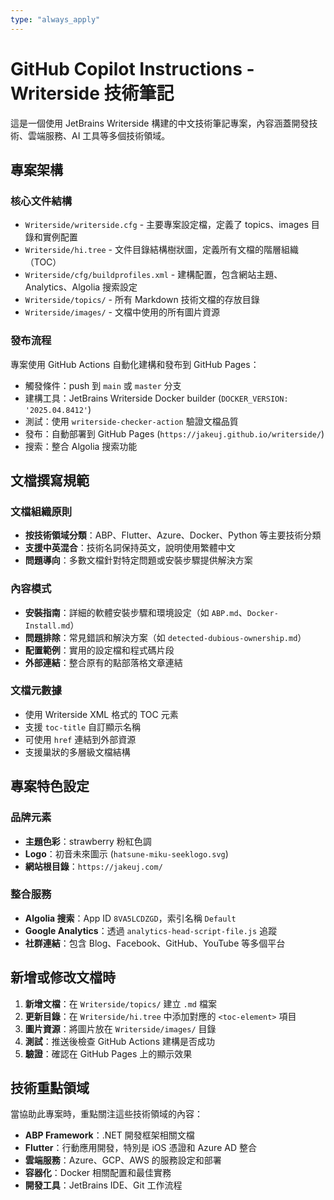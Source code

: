 ```yaml
---
type: "always_apply"
---
```


# GitHub Copilot Instructions - Writerside 技術筆記

這是一個使用 JetBrains Writerside 構建的中文技術筆記專案，內容涵蓋開發技術、雲端服務、AI 工具等多個技術領域。

## 專案架構

### 核心文件結構
- `Writerside/writerside.cfg` - 主要專案設定檔，定義了 topics、images 目錄和實例配置
- `Writerside/hi.tree` - 文件目錄結構樹狀圖，定義所有文檔的階層組織（TOC）
- `Writerside/cfg/buildprofiles.xml` - 建構配置，包含網站主題、Analytics、Algolia 搜索設定
- `Writerside/topics/` - 所有 Markdown 技術文檔的存放目錄
- `Writerside/images/` - 文檔中使用的所有圖片資源

### 發布流程
專案使用 GitHub Actions 自動化建構和發布到 GitHub Pages：
- 觸發條件：push 到 `main` 或 `master` 分支
- 建構工具：JetBrains Writerside Docker builder (`DOCKER_VERSION: '2025.04.8412'`)
- 測試：使用 `writerside-checker-action` 驗證文檔品質
- 發布：自動部署到 GitHub Pages (`https://jakeuj.github.io/writerside/`)
- 搜索：整合 Algolia 搜索功能

## 文檔撰寫規範

### 文檔組織原則
- **按技術領域分類**：ABP、Flutter、Azure、Docker、Python 等主要技術分類
- **支援中英混合**：技術名詞保持英文，說明使用繁體中文
- **問題導向**：多數文檔針對特定問題或安裝步驟提供解決方案

### 內容模式
- **安裝指南**：詳細的軟體安裝步驟和環境設定（如 `ABP.md`、`Docker-Install.md`）
- **問題排除**：常見錯誤和解決方案（如 `detected-dubious-ownership.md`）
- **配置範例**：實用的設定檔和程式碼片段
- **外部連結**：整合原有的點部落格文章連結

### 文檔元數據
- 使用 Writerside XML 格式的 TOC 元素
- 支援 `toc-title` 自訂顯示名稱
- 可使用 `href` 連結到外部資源
- 支援巢狀的多層級文檔結構

## 專案特色設定

### 品牌元素
- **主題色彩**：strawberry 粉紅色調
- **Logo**：初音未來圖示 (`hatsune-miku-seeklogo.svg`)
- **網站根目錄**：`https://jakeuj.com/`

### 整合服務
- **Algolia 搜索**：App ID `8VA5LCDZGD`，索引名稱 `Default`
- **Google Analytics**：透過 `analytics-head-script-file.js` 追蹤
- **社群連結**：包含 Blog、Facebook、GitHub、YouTube 等多個平台

## 新增或修改文檔時

1. **新增文檔**：在 `Writerside/topics/` 建立 `.md` 檔案
2. **更新目錄**：在 `Writerside/hi.tree` 中添加對應的 `<toc-element>` 項目
3. **圖片資源**：將圖片放在 `Writerside/images/` 目錄
4. **測試**：推送後檢查 GitHub Actions 建構是否成功
5. **驗證**：確認在 GitHub Pages 上的顯示效果

## 技術重點領域

當協助此專案時，重點關注這些技術領域的內容：
- **ABP Framework**：.NET 開發框架相關文檔
- **Flutter**：行動應用開發，特別是 iOS 憑證和 Azure AD 整合
- **雲端服務**：Azure、GCP、AWS 的服務設定和部署
- **容器化**：Docker 相關配置和最佳實務
- **開發工具**：JetBrains IDE、Git 工作流程
